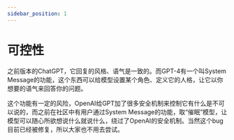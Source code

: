 ```yaml
---
sidebar_position: 1
---
```


# 可控性

之前版本的ChatGPT，它回复的风格、语气是一致的。而GPT-4有一个叫System Message的功能，这个东西可以给模型设置某个角色、定义它的人格，让它以你想要的语气来回答你的问题。

这个功能有一定的风险，OpenAI给GPT加了很多安全机制来控制它有什么是不可以说的，而之前在社区中有用户通过System Message的功能，取“催眠”模型，让模型可以随心所欲想说什么就说什么，绕过了OpenAI的安全机制。当然这个bug目前已经被修复，所以大家也不用去尝试。
